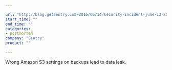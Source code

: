 ```yaml
---

url: "http://blog.getsentry.com/2016/06/14/security-incident-june-12-2016.html"
start_time: ""
end_time: ""
categories:
- postmortem
company: "Sentry"
product: ""

---
```


Wrong Amazon S3 settings on backups lead to data leak.
